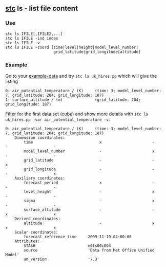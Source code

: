 ## [stc](https://github.com/MetOffice/stc/blob/main/doc/stc.md) ls - list file content

### Use
```
stc ls IFILE[,IFILE2,...]
stc ls IFILE -ind index
stc ls IFILE -v
stc ls IFILE -coord [time|level|height|model_level_number|
                     grid_latitude|grid_longitude|altitude]
```
### Example 

Go to your [example-data](https://github.com/MetOffice/stc/blob/main/doc/stc.md#example-data) and try `stc ls uk_hires.pp` which will give the listing

```
0: air_potential_temperature / (K)     (time: 3; model_level_number: 7; grid_latitude: 204; grid_longitude: 187)
1: surface_altitude / (m)              (grid_latitude: 204; grid_longitude: 187)
```

[Filter](https://github.com/MetOffice/stc/blob/main/doc/stc.md#filter-options) for the first data set ([cube](https://scitools-iris.readthedocs.io/en/stable/userguide/iris_cubes.html#)) and show more details with `stc ls uk_hires.pp -var air_potential_temperature -v`:

```
0: air_potential_temperature / (K)     (time: 3; model_level_number: 7; grid_latitude: 204; grid_longitude: 187)
    Dimension coordinates:
        time                             x                      -                 -                    -
        model_level_number               -                      x                 -                    -
        grid_latitude                    -                      -                 x                    -
        grid_longitude                   -                      -                 -                    x
    Auxiliary coordinates:
        forecast_period                  x                      -                 -                    -
        level_height                     -                      x                 -                    -
        sigma                            -                      x                 -                    -
        surface_altitude                 -                      -                 x                    x
    Derived coordinates:
        altitude                         -                      x                 x                    x
    Scalar coordinates:
        forecast_reference_time     2009-11-19 04:00:00
    Attributes:
        STASH                       m01s00i004
        source                      'Data from Met Office Unified Model'
        um_version                  '7.3'
```

